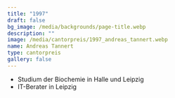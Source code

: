```yaml
---
title: "1997"
draft: false
bg_image: /media/backgrounds/page-title.webp
description: ""
image: /media/cantorpreis/1997_andreas_tannert.webp
name: Andreas Tannert
type: cantorpreis
gallery: false
---
```

- Studium der Biochemie in Halle und Leipzig
- IT-Berater in Leipzig
